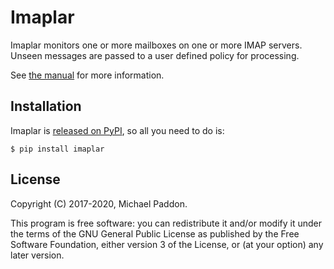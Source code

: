 # Imaplar
Imaplar monitors one or more mailboxes on one or more IMAP servers.
Unseen messages are passed to a user defined policy for processing.

See [the manual](//imaplar.readthedocs.io/en/latest/) for more information.

## Installation
Imaplar is [released on PyPI](https://pypi.org/project/imaplar/),
so all you need to do is:
```
$ pip install imaplar
```

## License
Copyright (C) 2017-2020, Michael Paddon.

This program is free software: you can redistribute it and/or modify
it under the terms of the GNU General Public License as published by
the Free Software Foundation, either version 3 of the License, or
(at your option) any later version.
